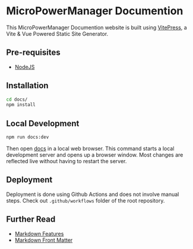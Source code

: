# MicroPowerManager Documention

This MicroPowerManager Documention website is built using [VitePress](https://vitepress.dev/), a Vite & Vue Powered Static Site Generator.

## Pre-requisites

- [NodeJS](https://nodejs.org/en)

## Installation

```sh
cd docs/
npm install
```

## Local Development

```sh
npm run docs:dev
```

Then open [docs](http://localhost:5173/) in a local web browser.
This command starts a local development server and opens up a browser window.
Most changes are reflected live without having to restart the server.

## Deployment

Deployment is done using Github Actions and does not involve manual steps.
Check out `.github/workflows` folder of the root repository.

## Further Read

- [Markdown Features](https://vitepress.dev/guide/markdown)
- [Markdown Front Matter](https://vitepress.dev/guide/frontmatter)
